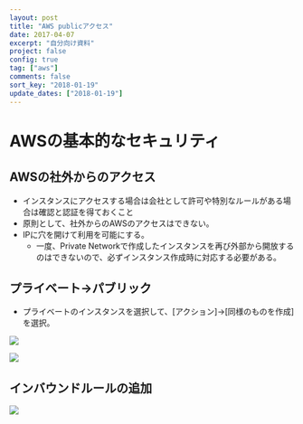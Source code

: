```yaml
---
layout: post
title: "AWS publicアクセス"
date: 2017-04-07
excerpt: "自分向け資料"
project: false
config: true
tag: ["aws"]
comments: false
sort_key: "2018-01-19"
update_dates: ["2018-01-19"]
---
```


# AWSの基本的なセキュリティ

## AWSの社外からのアクセス
 - インスタンスにアクセスする場合は会社として許可や特別なルールがある場合は確認と認証を得ておくこと
 - 原則として、社外からのAWSのアクセスはできない。    
 - IPに穴を開けて利用を可能にする。   
   - 一度、Private Networkで作成したインスタンスを再び外部から開放するのはできないので、必ずインスタンス作成時に対応する必要がある。   

## プライベート->パブリック
 - プライベートのインスタンスを選択して、[アクション]->[同様のものを作成]を選択。  

![](https://cloud.githubusercontent.com/assets/4949982/24785772/77037b50-1b97-11e7-9b22-5726d4f292bb.png)

![](https://cloud.githubusercontent.com/assets/4949982/24785776/7f6e5d64-1b97-11e7-90d2-b1eaae169589.png)

## インバウンドルールの追加
![](https://cloud.githubusercontent.com/assets/4949982/24786175/425abcd0-1b9a-11e7-92ea-524431eaf571.png)
